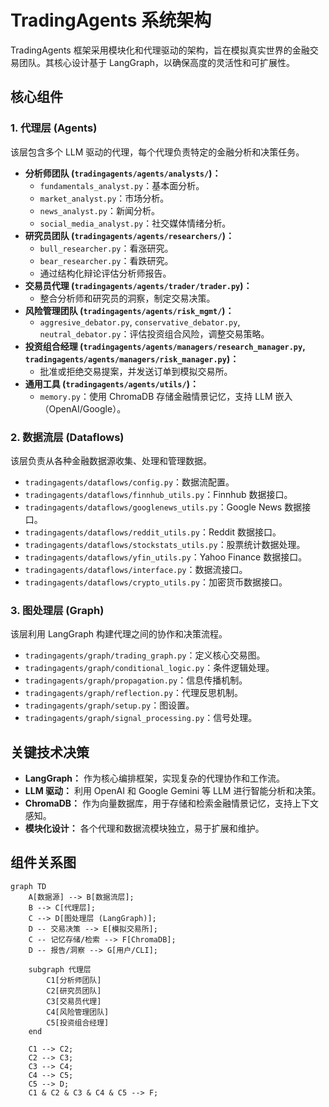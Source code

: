 # TradingAgents 系统架构

TradingAgents 框架采用模块化和代理驱动的架构，旨在模拟真实世界的金融交易团队。其核心设计基于 LangGraph，以确保高度的灵活性和可扩展性。

## 核心组件

### 1. 代理层 (Agents)
该层包含多个 LLM 驱动的代理，每个代理负责特定的金融分析和决策任务。
*   **分析师团队 (`tradingagents/agents/analysts/`)：**
    *   `fundamentals_analyst.py`：基本面分析。
    *   `market_analyst.py`：市场分析。
    *   `news_analyst.py`：新闻分析。
    *   `social_media_analyst.py`：社交媒体情绪分析。
*   **研究员团队 (`tradingagents/agents/researchers/`)：**
    *   `bull_researcher.py`：看涨研究。
    *   `bear_researcher.py`：看跌研究。
    *   通过结构化辩论评估分析师报告。
*   **交易员代理 (`tradingagents/agents/trader/trader.py`)：**
    *   整合分析师和研究员的洞察，制定交易决策。
*   **风险管理团队 (`tradingagents/agents/risk_mgmt/`)：**
    *   `aggresive_debator.py`, `conservative_debator.py`, `neutral_debator.py`：评估投资组合风险，调整交易策略。
*   **投资组合经理 (`tradingagents/agents/managers/research_manager.py`, `tradingagents/agents/managers/risk_manager.py`)：**
    *   批准或拒绝交易提案，并发送订单到模拟交易所。
*   **通用工具 (`tradingagents/agents/utils/`)：**
    *   `memory.py`：使用 ChromaDB 存储金融情景记忆，支持 LLM 嵌入（OpenAI/Google）。

### 2. 数据流层 (Dataflows)
该层负责从各种金融数据源收集、处理和管理数据。
*   `tradingagents/dataflows/config.py`：数据流配置。
*   `tradingagents/dataflows/finnhub_utils.py`：Finnhub 数据接口。
*   `tradingagents/dataflows/googlenews_utils.py`：Google News 数据接口。
*   `tradingagents/dataflows/reddit_utils.py`：Reddit 数据接口。
*   `tradingagents/dataflows/stockstats_utils.py`：股票统计数据处理。
*   `tradingagents/dataflows/yfin_utils.py`：Yahoo Finance 数据接口。
*   `tradingagents/dataflows/interface.py`：数据流接口。
*   `tradingagents/dataflows/crypto_utils.py`：加密货币数据接口。

### 3. 图处理层 (Graph)
该层利用 LangGraph 构建代理之间的协作和决策流程。
*   `tradingagents/graph/trading_graph.py`：定义核心交易图。
*   `tradingagents/graph/conditional_logic.py`：条件逻辑处理。
*   `tradingagents/graph/propagation.py`：信息传播机制。
*   `tradingagents/graph/reflection.py`：代理反思机制。
*   `tradingagents/graph/setup.py`：图设置。
*   `tradingagents/graph/signal_processing.py`：信号处理。

## 关键技术决策
*   **LangGraph：** 作为核心编排框架，实现复杂的代理协作和工作流。
*   **LLM 驱动：** 利用 OpenAI 和 Google Gemini 等 LLM 进行智能分析和决策。
*   **ChromaDB：** 作为向量数据库，用于存储和检索金融情景记忆，支持上下文感知。
*   **模块化设计：** 各个代理和数据流模块独立，易于扩展和维护。

## 组件关系图

```mermaid
graph TD
    A[数据源] --> B[数据流层];
    B --> C[代理层];
    C --> D[图处理层 (LangGraph)];
    D -- 交易决策 --> E[模拟交易所];
    C -- 记忆存储/检索 --> F[ChromaDB];
    D -- 报告/洞察 --> G[用户/CLI];

    subgraph 代理层
        C1[分析师团队]
        C2[研究员团队]
        C3[交易员代理]
        C4[风险管理团队]
        C5[投资组合经理]
    end

    C1 --> C2;
    C2 --> C3;
    C3 --> C4;
    C4 --> C5;
    C5 --> D;
    C1 & C2 & C3 & C4 & C5 --> F;